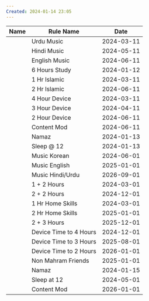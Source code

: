 ```yaml
---
Created: 2024-01-14 23:05
---
```

| Name | Rule Name              | Date       |
| ---- | ---------------------- | ---------- |
|      | Urdu Music             | 2024-03-11 |
|      | Hindi Music            | 2024-05-11 |
|      | English Music          | 2024-06-11 |
|      | 6 Hours Study          | 2024-01-12 |
|      | 1 Hr Islamic           | 2024-03-11 |
|      | 2 Hr Islamic           | 2024-06-11 |
|      | 4 Hour Device          | 2024-03-11 |
|      | 3 Hour Device          | 2024-04-11 |
|      | 2 Hour Device          | 2024-06-11 |
|      | Content Mod            | 2024-06-11 |
|      | Namaz                  | 2024-01-13 |
|      | Sleep @ 12             | 2024-01-13 |
|      | Music Korean           | 2024-06-01 |
|      | Music English          | 2025-01-01 |
|      | Music Hindi/Urdu       | 2026-09-01 |
|      | 1 + 2 Hours            | 2024-03-01 |
|      | 2 + 2 Hours            | 2024-12-01 |
|      | 1 Hr Home Skills       | 2024-03-01 |
|      | 2 Hr Home Skills       | 2025-01-01 |
|      | 2 + 3 Hours            | 2025-12-01 |
|      | Device Time to 4 Hours | 2024-12-01 |
|      | Device Time to 3 Hours | 2025-08-01 |
|      | Device Time to 2 Hours | 2026-01-01 |
|      | Non Mahram Friends     | 2025-01-01 |
|      | Namaz                  | 2024-01-15 |
|      | Sleep at 12            | 2024-05-01 |
|      | Content Mod            | 2026-01-01 |
